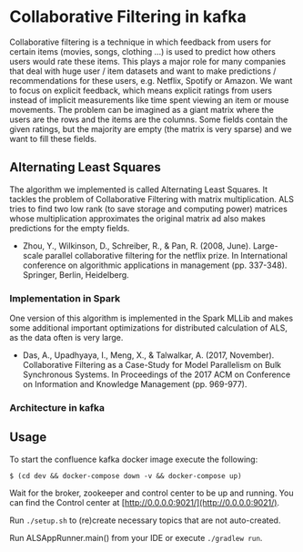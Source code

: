 # Collaborative Filtering in kafka

Collaborative filtering is a technique in which feedback from users for certain items (movies, songs, clothing ...) is used to predict how others users would rate these items.
This plays a major role for many companies that deal with huge user / item datasets and want to make predictions / recommendations for these users, e.g. Netflix, Spotify or Amazon.
We want to focus on explicit feedback, which means explicit ratings from users instead of implicit measurements like time spent viewing an item or mouse movements.
The problem can be imagined as a giant matrix where the users are the rows and the items are the columns.
Some fields contain the given ratings, but the majority are empty (the matrix is very sparse) and we want to fill these fields.


## Alternating Least Squares
The algorithm we implemented is called Alternating Least Squares.
It tackles the problem of Collaborative Filtering with matrix multiplication.
ALS tries to find two low rank (to save storage and computing power) matrices whose multiplication approximates the original matrix ad also makes predictions for the empty fields.

* Zhou, Y., Wilkinson, D., Schreiber, R., & Pan, R. (2008, June). Large-scale parallel collaborative filtering for the netflix prize. In International conference on algorithmic applications in management (pp. 337-348). Springer, Berlin, Heidelberg.

### Implementation in Spark
One version of this algorithm is implemented in the Spark MLLib and makes some additional important optimizations for distributed calculation of ALS, as the data often is very large.

* Das, A., Upadhyaya, I., Meng, X., & Talwalkar, A. (2017, November). Collaborative Filtering as a Case-Study for Model Parallelism on Bulk Synchronous Systems. In Proceedings of the 2017 ACM on Conference on Information and Knowledge Management (pp. 969-977).

### Architecture in kafka

## Usage

To start the confluence kafka docker image execute the following:

`$ (cd dev && docker-compose down -v && docker-compose up)`

Wait for the broker, zookeeper and control center to be up and running. You can find the Control center at [http://0.0.0.0:9021/](http://0.0.0.0:9021/).

Run `./setup.sh` to (re)create necessary topics that are not auto-created.

Run ALSAppRunner.main() from your IDE or execute `./gradlew run`.